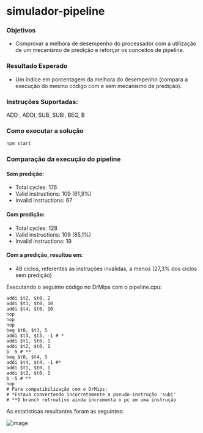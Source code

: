 # simulador-pipeline

### Objetivos  
- Comprovar a melhora de desempenho do processador com a utilização de um mecanismo de predição e reforçar os conceitos de pipeline.

### Resultado Esperado  
- Um índice em porcentagem da melhora do desempenho (compara a execução  do mesmo código com e sem mecanismo de predição).

### Instruções Suportadas:

ADD , ADDI, SUB, SUBI, BEQ, B

### Como executar a solução

```sh
npm start
```

### Comparação da execução do pipeline

#### Sem predição:
- Total cycles: 176
- Valid instructions: 109 (61,9%)
- Invalid instructions: 67

#### Com predição:
- Total cycles: 128
- Valid instructions: 109 (85,1%)
- Invalid instructions: 19

#### Com a predição, resultou em:
- 48 ciclos, referentes às instruções inválidas, a menos (27,3% dos ciclos sem predição)

Executando o seguinte código no DrMips com o pipeline.cpu:

```addi $t1, $t0, 1
addi $t2, $t0, 2
addi $t3, $t0, 10
addi $t4, $t0, 10
nop
nop
nop
beq $t0, $t3, 5
addi $t3, $t3, -1 # *
addi $t1, $t0, 1
addi $t2, $t0, 1
b -5 # **
beq $t0, $t4, 5
addi $t4, $t4, -1 #*
addi $t1, $t0, 1
addi $t2, $t0, 1
b -5 # **
nop
# Para compatibilização com o DrMips:
# *Estava convertendo incorretamente a pseudo-instrução 'subi'
# **O branch retroativo ainda incrementa o pc em uma instrução
```

As estatísticas resultantes foram as seguintes:

![image](https://user-images.githubusercontent.com/72985725/137024000-a2cb290e-b253-4502-b28b-0939c2e5e6df.png)

